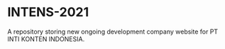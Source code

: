 # INTENS-2021
A repository storing new ongoing development company website for PT INTI KONTEN INDONESIA.  
